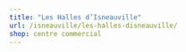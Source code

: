 ```yaml
---
title: "Les Halles d’Isneauville"
url: /isneauville/les-halles-disneauville/
shop: centre commercial
---
```

